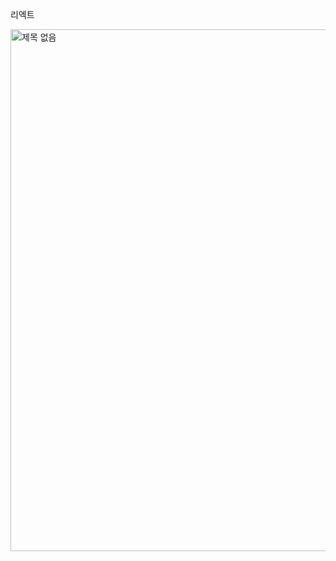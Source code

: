리엑트

<img width="835" alt="제목 없음" src="https://user-images.githubusercontent.com/105100315/222123416-cf88951e-48df-4a95-bdca-a001e0e918b8.png">
